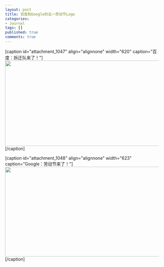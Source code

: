 ```yaml
---
layout: post
title: 百度和Google的五一劳动节Logo
categories:
- Journal
tags: []
published: true
comments: true
---
```

<p>[caption id="attachment_1047" align="alignnone" width="620" caption="百度：拆迁队来了！"]<a href="http://trowa.org/wp-content/media/2011/05/百度的五一logo.jpg"><img class="size-full wp-image-1047" title="百度的五一logo" src="http://trowa.org/wp-content/media/2011/05/百度的五一logo.jpg" alt="" width="620" height="279" /></a>[/caption]</p>

<p>[caption id="attachment_1048" align="alignnone" width="623" caption="Google：劳动节来了！"]<a href="http://trowa.org/wp-content/media/2011/05/Google的五一logo.jpg"><img class="size-full wp-image-1048" title="Google的五一logo" src="http://trowa.org/wp-content/media/2011/05/Google的五一logo.jpg" alt="" width="623" height="293" /></a>[/caption] </p>
